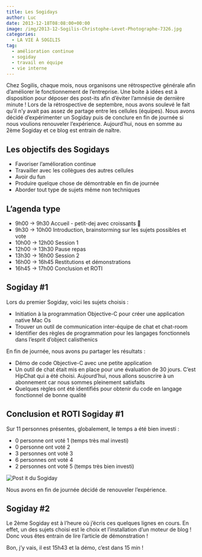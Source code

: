 ```yaml
---
title: Les Sogidays
author: Luc
date: 2013-12-18T08:08:00+00:00
image: /img/2013-12-Sogilis-Christophe-Levet-Photographe-7326.jpg
categories:
  - LA VIE À SOGILIS
tag:
  - amélioration continue
  - sogiday
  - travail en équipe
  - vie interne
---
```


Chez Sogilis, chaque mois, nous organisons une rétrospective générale afin d’améliorer le fonctionnement de l’entreprise. Une boite à idées est à disposition pour déposer des post-its afin d’éviter l’amnésie de dernière minute ! Lors de la rétrospective de septembre, nous avons soulevé le fait qu’il n’y avait pas assez de partage entre les cellules (équipes). Nous avons décidé d’expérimenter un Sogiday puis de conclure en fin de journée si nous voulions renouveler l’expérience. Aujourd’hui, nous en somme au 2ème Sogiday et ce blog est entrain de naître.

## Les objectifs des Sogidays

- Favoriser l’amélioration continue
- Travailler avec les collègues des autres cellules
- Avoir du fun
- Produire quelque chose de démontrable en fin de journée
- Aborder tout type de sujets même non techniques

## L’agenda type

- 9h00 -> 9h30 Accueil - petit-dej avec croissants 🙂
- 9h30 -> 10h00 Introduction, brainstorming sur les sujets possibles et vote
- 10h00 -> 12h00 Session 1
- 12h00 -> 13h30 Pause repas
- 13h30 -> 16h00 Session 2
- 16h00 -> 16h45 Restitutions et démonstrations
- 16h45 -> 17h00 Conclusion et ROTI

## Sogiday #1

Lors du premier Sogiday, voici les sujets choisis :

- Initiation à la programmation Objective-C pour créer une application native Mac Os
- Trouver un outil de communication inter-équipe de chat et chat-room
- Identifier des règles de programmation pour les langages fonctionnels dans l’esprit d’object calisthenics

En fin de journée, nous avons pu partager les résultats :

- Démo de code Objective-C avec une petite application
- Un outil de chat était mis en place pour une évaluation de 30 jours. C’est HipChat qui a été choisi. Aujourd’hui, nous allons souscrire à un abonnement car nous sommes pleinement satisfaits
- Quelques règles ont été identifiés pour obtenir du code en langage fonctionnel de bonne qualité

## Conclusion et ROTI Sogiday #1

Sur 11 personnes présentes, globalement, le temps a été bien investi :

- 0 personne ont voté 1 (temps très mal investi)
- 0 personne ont voté 2
- 3 personnes ont voté 3
- 6 personnes ont voté 4
- 2 personnes ont voté 5 (temps très bien investi)

![](/img/2013-12-Sogiday-post-it.jpg "Post it du Sogiday")

Nous avons en fin de journée décidé de renouveler l’expérience.

## Sogiday #2

Le 2ème Sogiday est à l’heure où j’écris ces quelques lignes en cours. En effet, un des sujets choisi est le choix et l’installation d’un moteur de blog ! Donc vous êtes entrain de lire l’article de démonstration !

Bon, j’y vais, il est 15h43 et la démo, c’est dans 15 min !
